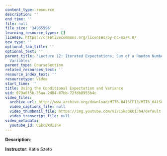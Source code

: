 ```yaml
---
content_type: resource
description: ''
end_time: ''
file: null
file_size: '34965596'
learning_resource_types: []
license: https://creativecommons.org/licenses/by-nc-sa/4.0/
ocw_type: ''
optional_tab_title: ''
optional_text: ''
parent_title: 'Lecture 12: Iterated Expectations; Sum of a Random Number of Random
  Variables'
parent_type: CourseSection
related_resources_text: ''
resource_index_text: ''
resourcetype: Video
start_time: ''
title: Using the Conditional Expectation and Variance
uid: 079a6f5b-35aa-2d04-87bb-72fdb8955b4c
video_files:
  archive_url: http://www.archive.org/download/MIT6.041SCF13/MIT6_041SCF13_Law_of_Total_Variance_300k.mp4
  video_captions_file: null
  video_thumbnail_file: https://img.youtube.com/vi/CSkcBXUIJh4/default.jpg
  video_transcript_file: null
video_metadata:
  youtube_id: CSkcBXUIJh4
---
```


**Description**:

**Instructor**: Katie Szeto

